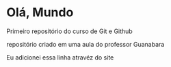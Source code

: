 # Olá, Mundo
 Primeiro repositório do curso de Git e Github

repositório criado em uma aula do professor Guanabara

Eu adicionei essa linha atravéz do site
